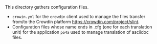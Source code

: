 This directory gathers configuration files.
* `crowin.yml` for the `crowdin` client used to manage the files transfer
  from/to the Crowdin platform https://crowdin.com/project/slint.
* Configuration files whose name ends in .cfg (one for each translation unit)
  for the application `po4a` used to manage translation of asciidoc files.
